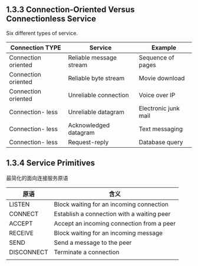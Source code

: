 ## 1.3.3 Connection-Oriented Versus Connectionless Service 

Six different types of service.

| Connection TYPE     | Service                 | Example              |
| ------------------- | ----------------------- | -------------------- |
| Connection oriented | Reliable message stream | Sequence of pages    |
| Connection oriented | Reliable byte stream    | Movie download       |
| Connection oriented | Unreliable connection   | Voice over IP        |
| Connection- less    | Unreliable datagram     | Electronic junk mail |
| Connection- less    | Acknowledged datagram   | Text messaging       |
| Connection- less    | Request-reply           | Database query       |



## 1.3.4 Service Primitives 

最简化的面向连接服务原语

| 原语       | 含义                                       |
| ---------- | ------------------------------------------ |
| LISTEN     | Block waiting for an incoming connection   |
| CONNECT    | Establish a connection with a waiting peer |
| ACCEPT     | Accept an incoming connection from a peer  |
| RECEIVE    | Block waiting for an incoming message      |
| SEND       | Send a message to the peer                 |
| DISCONNECT | Terminate a connection                     |
|            |                                            |



